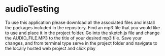 # audioTesting

To use this application please download all the associated files and install the packages included in the repository.
Find an mp3 file that you would like to use and place it in the project folder.
Go into the sketch.js file and change the AUDIO_FILE.MP3 to the title of your desired mp3 file.
Save your changes, and from terminal type serve in the project folder and navigate to the locally hosted web project and click play 
